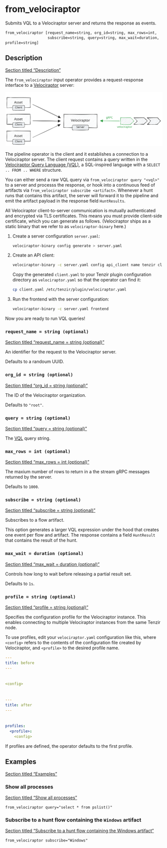 # from_velociraptor

Submits VQL to a Velociraptor server and returns the response as events.

```tql
from_velociraptor [request_name=string, org_id=string, max_rows=int,
                   subscribe=string, query=string, max_wait=duration, profile=string]
```

## Description

[Section titled “Description”](#description)

The `from_velociraptor` input operator provides a request-response interface to a [Velociraptor](https://docs.velociraptor.app) server:

![Velociraptor](/pr-preview/pr-116/_astro/velociraptor.excalidraw.DqyMhvp8_19DKCs.svg)

The pipeline operator is the client and it establishes a connection to a Velociraptor server. The client request contains a query written in the [Velociraptor Query Language (VQL)](https://docs.velociraptor.app/docs/vql), a SQL-inspired language with a `SELECT .. FROM .. WHERE` structure.

You can either send a raw VQL query via `from_velociraptor query "<vql>"` to a server and processs the response, or hook into a continuous feed of artifacts via `from_velociraptor subscribe <artifact>`. Whenever a hunt runs that contains this artifact, the server will forward it to the pipeline and emit the artifact payload in the response field `HuntResults`.

All Velociraptor client-to-server communication is mutually authenticated and encrypted via TLS certificates. This means you must provide client-side certificate, which you can generate as follows. (Velociraptor ships as a static binary that we refer to as `velociraptor-binary` here.)

1. Create a server configuration `server.yaml`:

   ```bash
   velociraptor-binary config generate > server.yaml
   ```

2. Create an API client:

   ```bash
   velociraptor-binary -c server.yaml config api_client name tenzir client.yaml
   ```

   Copy the generated `client.yaml` to your Tenzir plugin configuration directory as `velociraptor.yaml` so that the operator can find it:

   ```bash
   cp client.yaml /etc/tenzir/plugin/velociraptor.yaml
   ```

3. Run the frontend with the server configuration:

   ```bash
   velociraptor-binary -c server.yaml frontend
   ```

Now you are ready to run VQL queries!

### `request_name = string (optional)`

[Section titled “request\_name = string (optional)”](#request_name--string-optional)

An identifier for the request to the Velociraptor server.

Defaults to a randoum UUID.

### `org_id = string (optional)`

[Section titled “org\_id = string (optional)”](#org_id--string-optional)

The ID of the Velociraptor organization.

Defaults to `"root"`.

### `query = string (optional)`

[Section titled “query = string (optional)”](#query--string-optional)

The [VQL](https://docs.velociraptor.app/docs/vql) query string.

### `max_rows = int (optional)`

[Section titled “max\_rows = int (optional)”](#max_rows--int-optional)

The maxium number of rows to return in a the stream gRPC messages returned by the server.

Defaults to `1000`.

### `subscribe = string (optional)`

[Section titled “subscribe = string (optional)”](#subscribe--string-optional)

Subscribes to a flow artifact.

This option generates a larger VQL expression under the hood that creates one event per flow and artifact. The response contains a field `HuntResult` that contains the result of the hunt.

### `max_wait = duration (optional)`

[Section titled “max\_wait = duration (optional)”](#max_wait--duration-optional)

Controls how long to wait before releasing a partial result set.

Defaults to `1s`.

### `profile = string (optional)`

[Section titled “profile = string (optional)”](#profile--string-optional)

Specifies the configuration profile for the Velociraptor instance. This enables connecting to multiple Velociraptor instances from the same Tenzir node.

To use profiles, edit your `velociraptor.yaml` configuration like this, where `<config>` refers to the contents of the configuration file created by Velociraptor, and `<profile>` to the desired profile name.

```yaml
---
title: before
---


<config>


---
title: after
---


profiles:
  <profile>:
    <config>
```

If profiles are defined, the operator defaults to the first profile.

## Examples

[Section titled “Examples”](#examples)

### Show all processes

[Section titled “Show all processes”](#show-all-processes)

```tql
from_velociraptor query="select * from pslist()"
```

### Subscribe to a hunt flow containing the `Windows` artifact

[Section titled “Subscribe to a hunt flow containing the Windows artifact”](#subscribe-to-a-hunt-flow-containing-the-windows-artifact)

```tql
from_velociraptor subscribe="Windows"
```